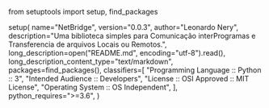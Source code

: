 
from setuptools import setup, find_packages

setup(
    name="NetBridge",
    version="0.0.3",
    author="Leonardo Nery",
    description="Uma biblioteca simples para Comunicação interProgramas e Transferencia de arquivos Locais ou Remotos.",
    long_description=open("README.md", encoding="utf-8").read(),
    long_description_content_type="text/markdown",
    packages=find_packages(),
    classifiers=[
        "Programming Language :: Python :: 3",
        "Intended Audience :: Developers",
        "License :: OSI Approved :: MIT License",
        "Operating System :: OS Independent",
    ],
    python_requires=">=3.6",
)
